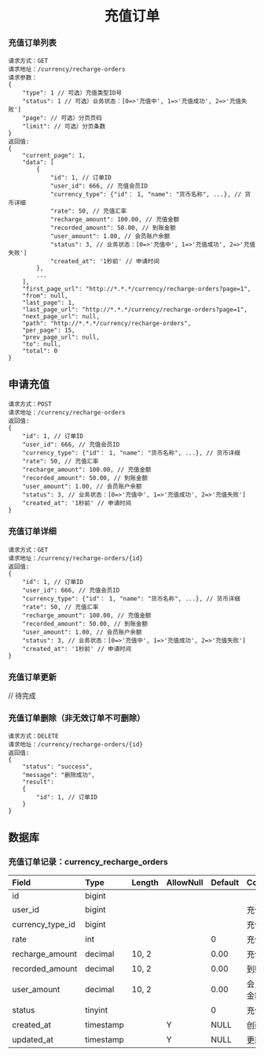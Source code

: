 <h1 align="center">充值订单</h1>

### 充值订单列表
```
请求方式：GET
请求地址：/currency/recharge-orders
请求参数：
{
    "type": 1 // 可选）充值类型ID号
    "status": 1 // 可选）业务状态：[0=>'充值中', 1=>'充值成功', 2=>'充值失败']
    "page": // 可选）分页页码
    "limit": // 可选）分页条数
}
返回值:
{
    "current_page": 1,
    "data": [
        {
            "id": 1, // 订单ID
            "user_id": 666, // 充值会员ID
            "currency_type": {"id"： 1, "name": "货币名称", ...}, // 货币详细
            "rate": 50, // 充值汇率
            "recharge_amount": 100.00, // 充值金额
            "recorded_amount": 50.00, // 到账金额
            "user_amount": 1.00, // 会员账户余额
            "status": 3, // 业务状态：[0=>'充值中', 1=>'充值成功', 2=>'充值失败']
            "created_at": '1秒前' // 申请时间
        },
        ...
    ],
    "first_page_url": "http://*.*.*/currency/recharge-orders?page=1",
    "from": null,
    "last_page": 1,
    "last_page_url": "http://*.*.*/currency/recharge-orders?page=1",
    "next_page_url": null,
    "path": "http://*.*.*/currency/recharge-orders",
    "per_page": 15,
    "prev_page_url": null,
    "to": null,
    "total": 0
}
```

## 申请充值
```
请求方式：POST
请求地址：/currency/recharge-orders
返回值:
{
    "id": 1, // 订单ID
    "user_id": 666, // 充值会员ID
    "currency_type": {"id"： 1, "name": "货币名称", ...}, // 货币详细
    "rate": 50, // 充值汇率
    "recharge_amount": 100.00, // 充值金额
    "recorded_amount": 50.00, // 到账金额
    "user_amount": 1.00, // 会员账户余额
    "status": 3, // 业务状态：[0=>'充值中', 1=>'充值成功', 2=>'充值失败']
    "created_at": '1秒前' // 申请时间
}
```

### 充值订单详细
```
请求方式：GET
请求地址：/currency/recharge-orders/{id}
返回值:
{
    "id": 1, // 订单ID
    "user_id": 666, // 充值会员ID
    "currency_type": {"id"： 1, "name": "货币名称", ...}, // 货币详细
    "rate": 50, // 充值汇率
    "recharge_amount": 100.00, // 充值金额
    "recorded_amount": 50.00, // 到账金额
    "user_amount": 1.00, // 会员账户余额
    "status": 3, // 业务状态：[0=>'充值中', 1=>'充值成功', 2=>'充值失败']
    "created_at": '1秒前' // 申请时间
}
```

### 充值订单更新
// 待完成

### 充值订单删除（非无效订单不可删除）
```
请求方式：DELETE
请求地址：/currency/recharge-orders/{id}
返回值:
{
    "status": "success",
    "message": "删除成功",
    "result": 
    {
        "id": 1, // 订单ID
    }
}
```

## 数据库

### 充值订单记录：currency_recharge_orders

| Field                 | Type      | Length    | AllowNull | Default   | Comment       |
| :----                 | :----     | :----     | :----     | :----     | :----         |
| id                    | bigint    |           |           |           |               |
| user_id               | bigint    |           |           |           | 充值会员       |
| currency_type_id      | bigint    |           |           |           | 充值类型       |
| rate                  | int       |           |           | 0         | 充值汇率       |
| recharge_amount       | decimal   | 10, 2     |           | 0.00      | 充值金额       |
| recorded_amount       | decimal   | 10, 2     |           | 0.00      | 到账金额       |
| user_amount           | decimal   | 10, 2     |           | 0.00      | 会员账户金额    |
| status                | tinyint   |           |           | 0         | 充值状态       |
| created_at            | timestamp |           | Y         | NULL      | 创建时间       |
| updated_at            | timestamp |           | Y         | NULL      | 更新时间       |
